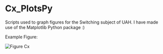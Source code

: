 # Cx_PlotsPy

Scripts used to graph figures for the Switching subject of UAH. I have made use of the Matplotlib Python package :) 



Example Figure:

![Figure Cx](https://i.ibb.co/9trkMQG/parte-1-retardo.png)

